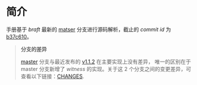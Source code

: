 简介
===

手册基于 *braft* 最新的 [matser][master] 分支进行源码解析，截止的 *commit id* 为 [b37c610][b37c610]。

> **分支的差异**
>
> [master][master] 分支与最近发布的 [v1.1.2][v1.1.2] 在主要实现上没有差异，
> 唯一的区别在于 master 分支新增了 *witness* 的实现。关于这 2 个分支之间的变更差异，可查看以下链接：[CHANGES][changes].

[braft]: https://github.com/baidu/braft
[master]: https://github.com/baidu/braft/tree/master
[v1.1.2]: https://github.com/baidu/braft/tree/v1.1.2
[b37c610]: https://github.com/baidu/braft/commit/b37c610039aa34d6df2e5bda12f830003561b08b
[changes]: https://github.com/Wine93/braft/pull/1
